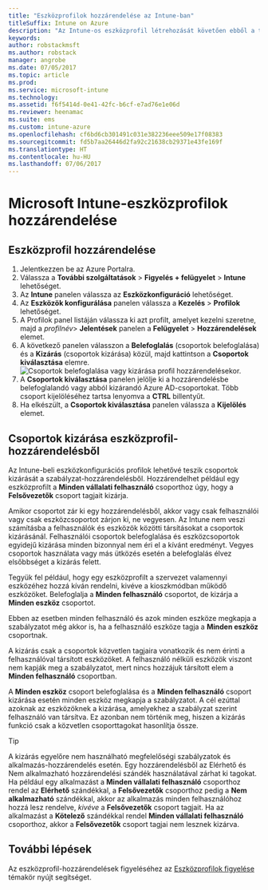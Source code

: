 ```yaml
---
title: "Eszközprofilok hozzárendelése az Intune-ban"
titleSuffix: Intune on Azure
description: "Az Intune-os eszközprofil létrehozását követően ebből a témakörből megtudhatja, hogyan tudja azt eszközökhöz hozzárendelni.”"
keywords: 
author: robstackmsft
ms.author: robstack
manager: angrobe
ms.date: 07/05/2017
ms.topic: article
ms.prod: 
ms.service: microsoft-intune
ms.technology: 
ms.assetid: f6f5414d-0e41-42fc-b6cf-e7ad76e1e06d
ms.reviewer: heenamac
ms.suite: ems
ms.custom: intune-azure
ms.openlocfilehash: cf6bd6cb301491c031e382236eee509e17f08383
ms.sourcegitcommit: fd5b7aa26446d2fa92c21638cb29371e43fe169f
ms.translationtype: HT
ms.contentlocale: hu-HU
ms.lasthandoff: 07/06/2017
---
```

# <a name="how-to-assign-microsoft-intune-device-profiles"></a>Microsoft Intune-eszközprofilok hozzárendelése

## <a name="assign-a-device-profile"></a>Eszközprofil hozzárendelése

1. Jelentkezzen be az Azure Portalra.
2. Válassza a **További szolgáltatások** > **Figyelés + felügyelet** > **Intune** lehetőséget.
3. Az **Intune** panelen válassza az **Eszközkonfiguráció** lehetőséget.
1. Az **Eszközök konfigurálása** panelen válassza a **Kezelés** > **Profilok** lehetőséget.
2. A Profilok panel listáján válassza ki azt profilt, amelyet kezelni szeretne, majd a *profilnév*> **Jelentések** panelen a **Felügyelet** > **Hozzárendelések** elemet.
3. A következő panelen válasszon a **Belefoglalás** (csoportok belefoglalása) és a **Kizárás** (csoportok kizárása) közül, majd kattintson a **Csoportok kiválasztása** elemre.
![Csoportok belefoglalása vagy kizárása profil hozzárendelésekor.](./media/group-include-exclude.png)
4. A **Csoportok kiválasztása** panelen jelölje ki a hozzárendelésbe belefoglalandó vagy abból kizárandó Azure AD-csoportokat. Több csoport kijelöléséhez tartsa lenyomva a **CTRL** billentyűt.
4. Ha elkészült, a **Csoportok kiválasztása** panelen válassza a **Kijelölés** elemet.



## <a name="how-to-exclude-groups-from-a-device-profile-assignment"></a>Csoportok kizárása eszközprofil-hozzárendelésből

Az Intune-beli eszközkonfigurációs profilok lehetővé teszik csoportok kizárását a szabályzat-hozzárendelésből. Hozzárendelhet például egy eszközprofilt a **Minden vállalati felhasználó** csoporthoz úgy, hogy a **Felsővezetők** csoport tagjait kizárja.

Amikor csoportot zár ki egy hozzárendelésből, akkor vagy csak felhasználói vagy csak eszközcsoportot zárjon ki, ne vegyesen. Az Intune nem veszi számításba a felhasználók és eszközök közötti társításokat a csoportok kizárásánál. Felhasználói csoportok belefoglalása és eszközcsoportok egyidejű kizárása minden bizonnyal nem éri el a kívánt eredményt. Vegyes csoportok használata vagy más ütközés esetén a belefoglalás élvez elsőbbséget a kizárás felett.

Tegyük fel például, hogy egy eszközprofilt a szervezet valamennyi eszközéhez hozzá kíván rendelni, kivéve a kioszkmódban működő eszközöket. Belefoglalja a **Minden felhasználó** csoportot, de kizárja a **Minden eszköz** csoportot.

Ebben az esetben minden felhasználó és azok minden eszköze megkapja a szabályzatot még akkor is, ha a felhasználó eszköze tagja a **Minden eszköz** csoportnak. 

A kizárás csak a csoportok közvetlen tagjaira vonatkozik és nem érinti a felhasználóval társított eszközöket. A felhasználó nélküli eszközök viszont nem kapják meg a szabályzatot, mert nincs hozzájuk társított elem a **Minden felhasználó** csoportban. 

A **Minden eszköz** csoport belefoglalása és a **Minden felhasználó** csoport kizárása esetén minden eszköz megkapja a szabályzatot. A cél ezúttal azoknak az eszközöknek a kizárása, amelyekhez a szabályzat szerint felhasználó van társítva. Ez azonban nem történik meg, hiszen a kizárás funkció csak a közvetlen csoporttagokat hasonlítja össze. 

>[!Tip]
>A kizárás egyelőre nem használható megfelelőségi szabályzatok és alkalmazás-hozzárendelés esetén. Egy hozzárendelésből az Elérhető és Nem alkalmazható hozzárendelési szándék használatával zárhat ki tagokat. Ha például egy alkalmazást a **Minden vállalati felhasználó** csoporthoz rendel az **Elérhető** szándékkal, a **Felsővezetők** csoporthoz pedig a **Nem alkalmazható** szándékkal, akkor az alkalmazás minden felhasználóhoz hozzá lesz rendelve, *kivéve* a **Felsővezetők** csoport tagjait. Ha az alkalmazást a **Kötelező** szándékkal rendel **Minden vállalati felhasználó** csoporthoz, akkor a **Felsővezetők** csoport tagjai nem lesznek kizárva.
 
    
## <a name="next-steps"></a>További lépések
Az eszközprofil-hozzárendelések figyeléséhez az [Eszközprofilok figyelése](device-profile-monitor.md) témakör nyújt segítséget.
